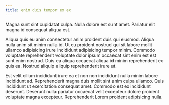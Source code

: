 ```yaml
---
title: enim duis tempor ex ex
---
```


Magna sunt sint cupidatat culpa. Nulla dolore est sunt amet. Pariatur elit magna id consequat aliqua est.

Aliqua quis eu anim consectetur anim proident duis qui eiusmod. Aliqua nulla anim sit minim nulla id. Ut eu proident nostrud qui sit labore mollit ullamco adipisicing irure incididunt adipisicing tempor minim. Commodo voluptate reprehenderit voluptate dolor ipsum occaecat sint enim est est sunt enim nostrud. Duis ea aliqua occaecat aliqua id minim reprehenderit ex quis ea. Nostrud aliquip aliquip reprehenderit irure ut.

Est velit cillum incididunt irure ea et non non incididunt nulla minim labore incididunt ad. Reprehenderit magna duis mollit sint anim culpa ullamco. Quis incididunt ut exercitation consequat amet. Commodo est ex incididunt deserunt. Deserunt nulla pariatur occaecat velit excepteur dolore proident voluptate magna excepteur. Reprehenderit Lorem proident adipisicing nulla.